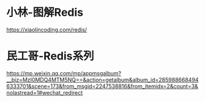 # 小林-图解Redis
https://xiaolincoding.com/redis/

# 民工哥-Redis系列
https://mp.weixin.qq.com/mp/appmsgalbum?__biz=MzI0MDQ4MTM5NQ==&action=getalbum&album_id=2859886684946333701&scene=173&from_msgid=2247538816&from_itemidx=2&count=3&nolastread=1#wechat_redirect

